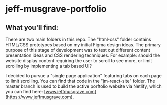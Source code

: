 # jeff-musgrave-portfolio

## What you'll find:

There are two main folders in this repo. The "html-css" folder contains HTML/CSS prototypes based on my initial Figma design ideas. The primary purpose of this stage of development was to test out different content presentation ideas and CSS rendering techniques. For example: should the website display content requiring the user to scroll to see more, or limit scrolling by implementing a tab based UI? 

I decided to pursue a "single page application" featuring tabs on each page to limit scrolling. You can find that code in the "jm-react-site" folder. The master branch is used to build the active porftolio website via Netlify, which you can find here: [www.jeffmusgrave.com](https://www.jeffmusgrave.com).
